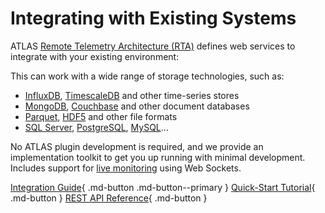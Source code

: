 # Integrating with Existing Systems

ATLAS [Remote Telemetry Architecture (RTA)](sdk/) defines web services to integrate with your existing environment:

<!-- has to be an object element otherwise the fonts don't load -->
<object type="image/svg+xml" data="../assets/rta-intro.svg" class="diagram" title="Simple integration with ATLAS"></object>

This can work with a wide range of storage technologies, such as:

* [InfluxDB](https://www.influxdata.com/products/influxdb/), [TimescaleDB](https://www.timescale.com/) and other time-series stores
* [MongoDB](https://www.mongodb.com/), [Couchbase](https://www.couchbase.com/) and other document databases
* [Parquet](https://parquet.apache.org/), [HDF5](https://www.hdfgroup.org/solutions/hdf5/) and other file formats
* [SQL Server](https://www.microsoft.com/en-gb/sql-server), [PostgreSQL](https://www.postgresql.org/), [MySQL](https://www.mysql.com/)...

No ATLAS plugin development is required, and we provide an implementation toolkit to get you up running with minimal development.
Includes support for [live monitoring](sdk/#live-monitoring) using Web Sockets.

[Integration Guide](sdk/){ .md-button .md-button--primary } [Quick-Start Tutorial](sdk/rta/devguide/tutorials/quick-start/){ .md-button } [REST API Reference](sdk/api/){ .md-button }
